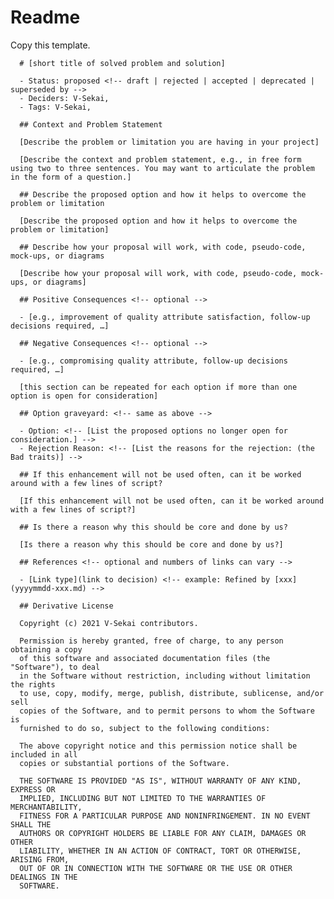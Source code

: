 # Readme

Copy this template.

      # [short title of solved problem and solution]

      - Status: proposed <!-- draft | rejected | accepted | deprecated | superseded by -->
      - Deciders: V-Sekai,
      - Tags: V-Sekai,

      ## Context and Problem Statement

      [Describe the problem or limitation you are having in your project]

      [Describe the context and problem statement, e.g., in free form using two to three sentences. You may want to articulate the problem in the form of a question.]

      ## Describe the proposed option and how it helps to overcome the problem or limitation

      [Describe the proposed option and how it helps to overcome the problem or limitation]

      ## Describe how your proposal will work, with code, pseudo-code, mock-ups, or diagrams

      [Describe how your proposal will work, with code, pseudo-code, mock-ups, or diagrams]

      ## Positive Consequences <!-- optional -->

      - [e.g., improvement of quality attribute satisfaction, follow-up decisions required, …]

      ## Negative Consequences <!-- optional -->

      - [e.g., compromising quality attribute, follow-up decisions required, …]

      [this section can be repeated for each option if more than one option is open for consideration]

      ## Option graveyard: <!-- same as above -->

      - Option: <!-- [List the proposed options no longer open for consideration.] -->
      - Rejection Reason: <!-- [List the reasons for the rejection: (the Bad traits)] -->

      ## If this enhancement will not be used often, can it be worked around with a few lines of script?

      [If this enhancement will not be used often, can it be worked around with a few lines of script?]

      ## Is there a reason why this should be core and done by us?

      [Is there a reason why this should be core and done by us?]

      ## References <!-- optional and numbers of links can vary -->

      - [Link type](link to decision) <!-- example: Refined by [xxx](yyyymmdd-xxx.md) -->

      ## Derivative License

      Copyright (c) 2021 V-Sekai contributors.

      Permission is hereby granted, free of charge, to any person obtaining a copy
      of this software and associated documentation files (the "Software"), to deal
      in the Software without restriction, including without limitation the rights
      to use, copy, modify, merge, publish, distribute, sublicense, and/or sell
      copies of the Software, and to permit persons to whom the Software is
      furnished to do so, subject to the following conditions:

      The above copyright notice and this permission notice shall be included in all
      copies or substantial portions of the Software.

      THE SOFTWARE IS PROVIDED "AS IS", WITHOUT WARRANTY OF ANY KIND, EXPRESS OR
      IMPLIED, INCLUDING BUT NOT LIMITED TO THE WARRANTIES OF MERCHANTABILITY,
      FITNESS FOR A PARTICULAR PURPOSE AND NONINFRINGEMENT. IN NO EVENT SHALL THE
      AUTHORS OR COPYRIGHT HOLDERS BE LIABLE FOR ANY CLAIM, DAMAGES OR OTHER
      LIABILITY, WHETHER IN AN ACTION OF CONTRACT, TORT OR OTHERWISE, ARISING FROM,
      OUT OF OR IN CONNECTION WITH THE SOFTWARE OR THE USE OR OTHER DEALINGS IN THE
      SOFTWARE.
